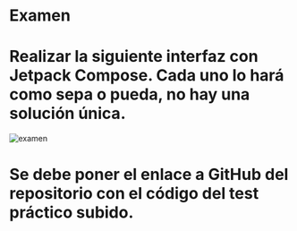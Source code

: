 # Examen

# Realizar la siguiente interfaz con Jetpack Compose. Cada uno lo hará como sepa o pueda, no hay una solución única.

![examen](https://github.com/Nudack/Examen/assets/114146534/8f242272-99b0-461b-9502-c571827d680d)

# Se debe poner el enlace a GitHub del repositorio con el código del test práctico subido.


